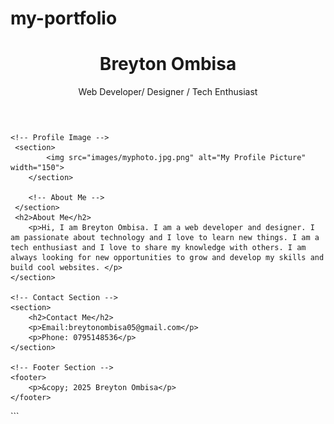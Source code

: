 # my-portfolio
<!DOCTYPE html>
<html lang="en">
<head>
    <meta charset="UTF-8">
    <meta name="viewport" content="width=device-width, initial-scale=1.0">
    <title>My Portfolio </title>
    <link rel="stylesheet" href="styles.css">
    </head>
    <body>
    <!-- Header Section -->
    <header>
        <h1>Breyton Ombisa</h1>
        <p>Web Developer/ Designer / Tech Enthusiast</p>
    </header>

    <!-- Profile Image -->
     <section>
            <img src="images/myphoto.jpg.png" alt="My Profile Picture" width="150">
        </section>
        
        <!-- About Me -->
     </section>
     <h2>About Me</h2>
        <p>Hi, I am Breyton Ombisa. I am a web developer and designer. I am passionate about technology and I love to learn new things. I am a tech enthusiast and I love to share my knowledge with others. I am always looking for new opportunities to grow and develop my skills and build cool websites. </p>
    </section>

    <!-- Contact Section -->
    <section>
        <h2>Contact Me</h2>
        <p>Email:breytonombisa05@gmail.com</p>
        <p>Phone: 0795148536</p>
    </section>

    <!-- Footer Section -->
    <footer>
        <p>&copy; 2025 Breyton Ombisa</p>
    </footer>
</body>
</html>
```
